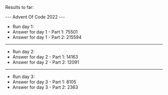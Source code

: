 Results to far:

--- Advent Of Code 2022 ---
- Run day 1:
- Answer for day 1 - Part 1: 75501
- Answer for day 1 - Part 2: 215594
--------------------------------------
- Run day 2:
- Answer for day 2 - Part 1: 14163
- Answer for day 2 - Part 2: 12091
--------------------------------------
- Run day 3:
- Answer for day 3 - Part 1: 8105
- Answer for day 3 - Part 2: 2363